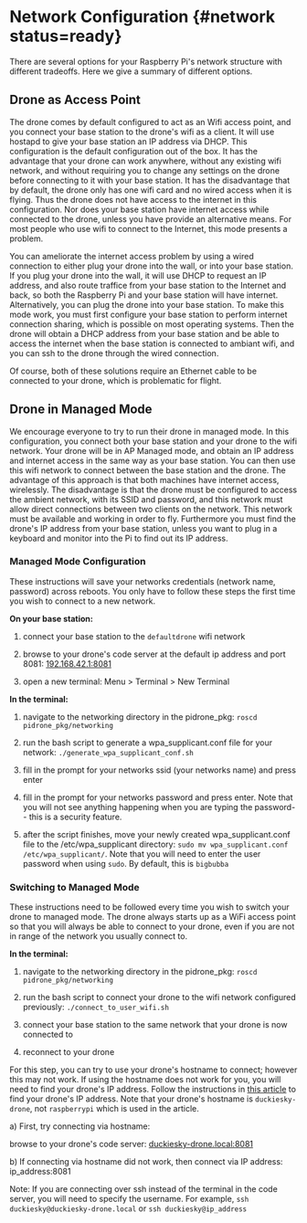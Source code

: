 # Network Configuration {#network status=ready}

There are several options for your Raspberry Pi's network structure
with different tradeoffs.  Here we give a summary of different
options.

## Drone as Access Point

The drone comes by default configured to act as an Wifi access point,
and you connect your base station to the drone's wifi as a client.  It
will use hostapd to give your base station an IP address via DHCP.
This configuration is the default configuration out of the box.  It
has the advantage that your drone can work anywhere, without any
existing wifi network, and without requiring you to change any
settings on the drone before connecting to it with your base station.
It has the disadvantage that by default, the drone only has one wifi
card and no wired access when it is flying.  Thus the drone does not
have access to the internet in this configuration.  Nor does your base
station have internet access while connected to the drone, unless you
have provide an alternative means.  For most people who use wifi to
connect to the Internet, this mode presents a problem.

You can ameliorate the internet access problem by using a wired
connection to either plug your drone into the wall, or into your base
station.  If you plug your drone into the wall, it will use DHCP to
request an IP address, and also route traffice from your base station
to the Internet and back, so both the Raspberry Pi and your base
station will have internet.  Alternatively, you can plug the drone
into your base station.  To make this mode work, you must first
configure your base station to perform internet connection sharing,
which is possible on most operating systems.  Then the drone will
obtain a DHCP address from your base station and be able to access the
internet when the base station is connected to ambiant wifi, and you
can ssh to the drone through the wired connection.

Of course, both of these solutions require an Ethernet cable to be
connected to your drone, which is problematic for flight.


## Drone in Managed Mode

We encourage everyone to try to run their drone in managed mode.  In
this configuration, you connect both your base station and
your drone to the wifi network.  Your drone will be in AP Managed
mode, and obtain an IP address and internet access in the same way as
your base station.  You can then use this wifi network to connect
between the base station and the drone.  The advantage of this
approach is that both machines have internet access, wirelessly.  The
disadvantage is that the drone must be configured to access the
ambient network, with its SSID and password, and this network must
allow direct connections between two clients on the network.  This
network must be available and working in order to fly.  Furthermore
you must find the drone's IP address from your base station, unless
you want to plug in a keyboard and monitor into the Pi to find out its
IP address.

### Managed Mode Configuration

These instructions will save your networks credentials (network name, password)
across reboots. You only have to follow these steps the first time you wish to
connect to a new network.

**On your base station:**

1. connect your base station to the `defaultdrone` wifi network

2. browse to your drone's code server at the default ip address and port 8081: [192.168.42.1:8081](192.168.42.1:8081)

3. open a new terminal: Menu > Terminal > New Terminal

**In the terminal:**

1. navigate to the networking directory in the pidrone_pkg: `roscd pidrone_pkg/networking`

2. run the bash script to generate a wpa_supplicant.conf file for your network: `./generate_wpa_supplicant_conf.sh`

3. fill in the prompt for your networks ssid (your networks name) and press enter

4. fill in the prompt for your networks password and press enter. Note that you will not see anything happening when you are typing the password-- this is a security feature.

5. after the script finishes, move your newly created wpa_supplicant.conf file to the /etc/wpa_supplicant directory: `sudo mv wpa_supplicant.conf /etc/wpa_supplicant/`. Note that you will need to enter the user password when using `sudo`. By default, this is `bigbubba`

### Switching to Managed Mode

These instructions need to be followed every time you wish to switch your drone
to managed mode. The drone always starts up as a WiFi access point so that you
will always be able to connect to your drone, even if you are not in range of the
network you usually connect to.

**In the terminal:**

1. navigate to the networking directory in the pidrone_pkg: `roscd pidrone_pkg/networking`

2. run the bash script to connect your drone to the wifi network configured previously: `./connect_to_user_wifi.sh`

3. connect your base station to the same network that your drone is now connected to

4. reconnect to your drone

For this step, you can try to use your drone's hostname to connect; however this may not work. If using the hostname does not work for you, you will need to find your drone's IP address. Follow the instructions in [this article](https://www.raspberrypi.org/documentation/remote-access/ip-address.md) to find your drone's IP address. Note that your drone's hostname is `duckiesky-drone`, not `raspberrypi` which is used in the article.

a) First, try connecting via hostname:

browse to your drone's code server: [duckiesky-drone.local:8081](duckiesky-drone.local:8081)

b) If connecting via hostname did not work, then connect via IP address: ip_address:8081

Note: If you are connecting over ssh instead of the terminal in the code server, you will need to specify the username. For example, `ssh duckiesky@duckiesky-drone.local` or `ssh duckiesky@ip_address`
